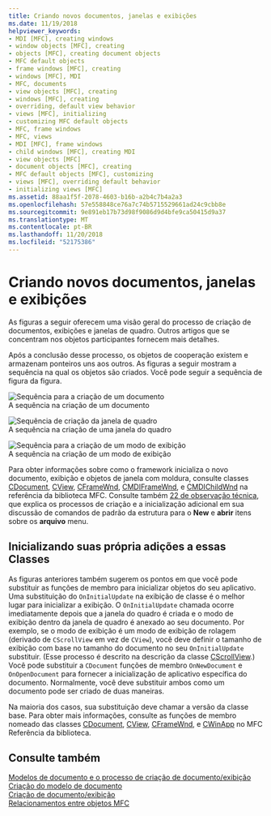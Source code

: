 ```yaml
---
title: Criando novos documentos, janelas e exibições
ms.date: 11/19/2018
helpviewer_keywords:
- MDI [MFC], creating windows
- window objects [MFC], creating
- objects [MFC], creating document objects
- MFC default objects
- frame windows [MFC], creating
- windows [MFC], MDI
- MFC, documents
- view objects [MFC], creating
- windows [MFC], creating
- overriding, default view behavior
- views [MFC], initializing
- customizing MFC default objects
- MFC, frame windows
- MFC, views
- MDI [MFC], frame windows
- child windows [MFC], creating MDI
- view objects [MFC]
- document objects [MFC], creating
- MFC default objects [MFC], customizing
- views [MFC], overriding default behavior
- initializing views [MFC]
ms.assetid: 88aa1f5f-2078-4603-b16b-a2b4c7b4a2a3
ms.openlocfilehash: 57e558848ce76a7c74b5715529661ad24c9cbb8e
ms.sourcegitcommit: 9e891eb17b73d98f9086d9d4bfe9ca50415d9a37
ms.translationtype: MT
ms.contentlocale: pt-BR
ms.lasthandoff: 11/20/2018
ms.locfileid: "52175386"
---
```

# <a name="creating-new-documents-windows-and-views"></a>Criando novos documentos, janelas e exibições

As figuras a seguir oferecem uma visão geral do processo de criação de documentos, exibições e janelas de quadro. Outros artigos que se concentram nos objetos participantes fornecem mais detalhes.

Após a conclusão desse processo, os objetos de cooperação existem e armazenam ponteiros uns aos outros. As figuras a seguir mostram a sequência na qual os objetos são criados. Você pode seguir a sequência de figura da figura.

![Sequência para a criação de um documento](../mfc/media/vc387l1.gif "sequência para a criação de um documento") <br/>
A sequência na criação de um documento

![Sequência de criação da janela de quadro](../mfc/media/vc387l2.png "sequência de criação da janela de quadro") <br/>
A sequência na criação de uma janela do quadro

![Sequência para a criação de um modo de exibição](../mfc/media/vc387l3.gif "sequência para criar uma exibição") <br/>
A sequência na criação de um modo de exibição

Para obter informações sobre como o framework inicializa o novo documento, exibição e objetos de janela com moldura, consulte classes [CDocument](../mfc/reference/cdocument-class.md), [CView](../mfc/reference/cview-class.md), [CFrameWnd](../mfc/reference/cframewnd-class.md), [CMDIFrameWnd](../mfc/reference/cmdiframewnd-class.md), e [CMDIChildWnd](../mfc/reference/cmdichildwnd-class.md) na referência da biblioteca MFC. Consulte também [22 de observação técnica](../mfc/tn022-standard-commands-implementation.md), que explica os processos de criação e a inicialização adicional em sua discussão de comandos de padrão da estrutura para o **New** e **abrir** itens sobre os **arquivo** menu.

##  <a name="_core_initializing_your_own_additions_to_these_classes"></a> Inicializando suas própria adições a essas Classes

As figuras anteriores também sugerem os pontos em que você pode substituir as funções de membro para inicializar objetos do seu aplicativo. Uma substituição do `OnInitialUpdate` na exibição de classe é o melhor lugar para inicializar a exibição. O `OnInitialUpdate` chamada ocorre imediatamente depois que a janela do quadro é criada e o modo de exibição dentro da janela de quadro é anexado ao seu documento. Por exemplo, se o modo de exibição é um modo de exibição de rolagem (derivado de `CScrollView` em vez de `CView`), você deve definir o tamanho de exibição com base no tamanho do documento no seu `OnInitialUpdate` substituir. (Esse processo é descrito na descrição da classe [CScrollView](../mfc/reference/cscrollview-class.md).) Você pode substituir a `CDocument` funções de membro `OnNewDocument` e `OnOpenDocument` para fornecer a inicialização de aplicativo específica do documento. Normalmente, você deve substituir ambos como um documento pode ser criado de duas maneiras.

Na maioria dos casos, sua substituição deve chamar a versão da classe base. Para obter mais informações, consulte as funções de membro nomeado das classes [CDocument](../mfc/reference/cdocument-class.md), [CView](../mfc/reference/cview-class.md), [CFrameWnd](../mfc/reference/cframewnd-class.md), e [CWinApp](../mfc/reference/cwinapp-class.md) no MFC Referência da biblioteca.

## <a name="see-also"></a>Consulte também

[Modelos de documento e o processo de criação de documento/exibição](../mfc/document-templates-and-the-document-view-creation-process.md)<br/>
[Criação do modelo de documento](../mfc/document-template-creation.md)<br/>
[Criação de documento/exibição](../mfc/document-view-creation.md)<br/>
[Relacionamentos entre objetos MFC](../mfc/relationships-among-mfc-objects.md)


